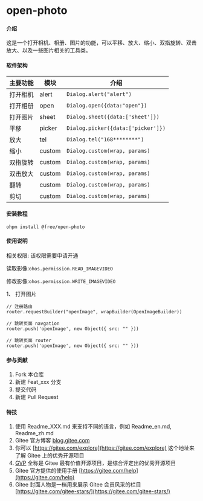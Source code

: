 # open-photo

#### 介绍

这是一个打开相机、相册、图片的功能，可以平移、放大、缩小、双指旋转、双击放大、以及一些图片相关的工具类。

#### 软件架构

| 主要功能 | 模块     | 介绍                                 |
|------|--------|------------------------------------|
| 打开相机 | alert  | `Dialog.alert("alert")`            | 
| 打开相册 | open   | `Dialog.open({data:"open"})`       | 
| 打开图片 | sheet  | `Dialog.sheet({data:['sheet']})`   | 
| 平移   | picker | `Dialog.picker({data:['picker']})` | 
| 放大   | tel    | `Dialog.tel("168********")`        | 
| 缩小   | custom | `Dialog.custom(wrap, params)`      | 
| 双指旋转 | custom | `Dialog.custom(wrap, params)`      | 
| 双击放大 | custom | `Dialog.custom(wrap, params)`      | 
| 翻转   | custom | `Dialog.custom(wrap, params)`      | 
| 剪切   | custom | `Dialog.custom(wrap, params)`      | 

#### 安装教程

```
ohpm install @free/open-photo
```

#### 使用说明

相关权限: 该权限需要申请开通

读取影像:`ohos.permission.READ_IMAGEVIDEO`

修改影像:`ohos.permission.WRITE_IMAGEVIDEO`

1、 打开图片

```
// 注册路由
router.requestBuilder("openImage", wrapBuilder(OpenImageBuilder))

// 跳转页面 navgation
router.push('openImage', new Object({ src: "" }))

// 跳转页面 router
router.push('openImage', new Object({ src: "" }))

```

#### 参与贡献

1. Fork 本仓库
2. 新建 Feat_xxx 分支
3. 提交代码
4. 新建 Pull Request

#### 特技

1. 使用 Readme\_XXX.md 来支持不同的语言，例如 Readme\_en.md, Readme\_zh.md
2. Gitee 官方博客 [blog.gitee.com](https://blog.gitee.com)
3. 你可以 [https://gitee.com/explore](https://gitee.com/explore) 这个地址来了解 Gitee 上的优秀开源项目
4. [GVP](https://gitee.com/gvp) 全称是 Gitee 最有价值开源项目，是综合评定出的优秀开源项目
5. Gitee 官方提供的使用手册 [https://gitee.com/help](https://gitee.com/help)
6. Gitee 封面人物是一档用来展示 Gitee 会员风采的栏目 [https://gitee.com/gitee-stars/](https://gitee.com/gitee-stars/)
